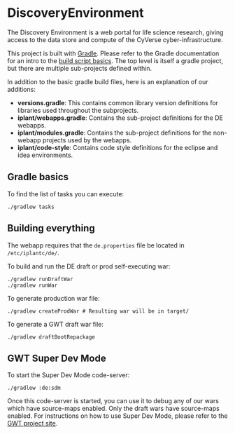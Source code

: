 # DiscoveryEnvironment
The Discovery Environment is a web portal for life science research, giving access to the 
data store and compute of the CyVerse cyber-infrastructure.

This project is built with [Gradle](http://www.gradle.org/). Please refer to the Gradle 
documentation for an intro to the 
[build script basics](http://www.gradle.org/docs/current/userguide/tutorial_using_tasks.html).
The top level is itself a gradle project, but there are multiple sub-projects defined within.

In addition to the basic gradle build files, here is an explanation of our additions:

* __versions.gradle__: This contains common library version definitions for libraries used throughout the subprojects.
* __iplant/webapps.gradle__: Contains the sub-project definitions for the DE webapps.
* __iplant/modules.gradle__: Contains the sub-project definitions for the non-webapp projects used by the webapps.
* __iplant/code-style__: Contains code style definitions for the eclipse and idea environments.

## Gradle basics

To find the list of tasks you can execute:

    ./gradlew tasks
    
## Building everything
The webapp requires that the `de.properties` file be located in `/etc/iplantc/de/`.

To build and run the DE draft or prod self-executing war:

    ./gradlew runDraftWar
    ./gradlew runWar
    
To generate production war file:

    ./gradlew createProdWar # Resulting war will be in target/
    
To generate a GWT draft war file:

    ./gradlew draftBootRepackage
    
    
## GWT Super Dev Mode

To start the Super Dev Mode code-server:

    ./gradlew :de:sdm
    
Once this code-server is started, you can use it to debug any of our wars which have source-maps 
enabled. Only the draft wars have source-maps enabled. For instructions on how to use 
Super Dev Mode, please refer to 
the [GWT project site](http://www.gwtproject.org/articles/superdevmode.html).


